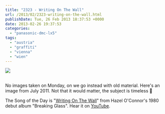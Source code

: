```yaml
---
title: "2323 - Writing On The Wall"
url: /2013/02/2323-writing-on-the-wall.html
publishDate: Tue, 26 Feb 2013 18:37:53 +0000
date: 2013-02-26 19:37:53
categories: 
  - "panasonic-dmc-lx5"
tags: 
  - "austria"
  - "graffiti"
  - "vienna"
  - "wien"
---
```

<div class="container">
<div class="center"><a target="_blank" href="https://d25zfm9zpd7gm5.cloudfront.net/1200x1200/2011/20110713_080622_lr.jpg"><img src="https://d25zfm9zpd7gm5.cloudfront.net/0600x0600/2011/20110713_080622_lr.jpg" /></a></div>
</div>
<br />

No images taken on Monday, on we go instead with old material. Here's an image from July 2011. Not that it would matter, the subject is timeless 🙂

 The Song of the Day is "<a href="http://www.lyricsmode.com/lyrics/h/hazel_oconnor/writing_on_the_wall.html" target="_blank">Writing On The Wall</a>" from Hazel O'Connor's 1980 debut album "Breaking Glass". Hear it on <a href="http://www.youtube.com/watch?v=6XSImbrJpUw" target="_blank">YouTube</a>.

